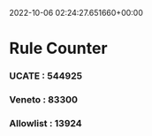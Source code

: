 2022-10-06 02:24:27.651660+00:00
# Rule Counter 
 ### UCATE : 544925

 ### Veneto : 83300

 ### Allowlist : 13924